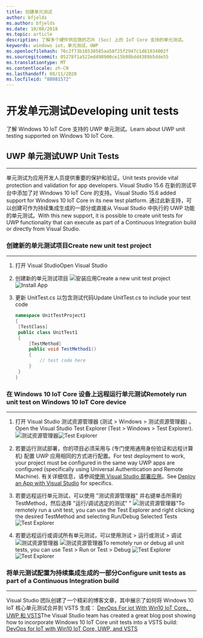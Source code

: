 ```yaml
---
title: 创建单元测试
author: bfjelds
ms.author: bfjelds
ms.date: 10/08/2018
ms.topic: article
description: 了解多个硬件供应商的芯片 (Soc) 上的 IoT Core 支持的单元测试。
keywords: windows iot，单元测试，UWP
ms.openlocfilehash: 76c2f73b18538585aa58f25f2947c1d81034002f
ms.sourcegitcommit: 05278f1a522ed498900ce15b98bdd4389b5dde55
ms.translationtype: MT
ms.contentlocale: zh-CN
ms.lasthandoff: 08/11/2020
ms.locfileid: "88081572"
---
```

# <a name="developing-unit-tests"></a><span data-ttu-id="77828-104">开发单元测试</span><span class="sxs-lookup"><span data-stu-id="77828-104">Developing unit tests</span></span>
<span data-ttu-id="77828-105">了解 Windows 10 IoT Core 支持的 UWP 单元测试。</span><span class="sxs-lookup"><span data-stu-id="77828-105">Learn about UWP unit testing supported on Windows 10 IoT Core.</span></span>

## <a name="uwp-unit-tests"></a><span data-ttu-id="77828-106">UWP 单元测试</span><span class="sxs-lookup"><span data-stu-id="77828-106">UWP Unit Tests</span></span>
___

<span data-ttu-id="77828-107">单元测试为应用开发人员提供重要的保护和验证。</span><span class="sxs-lookup"><span data-stu-id="77828-107">Unit tests provide vital protection and validation for app developers.</span></span>  <span data-ttu-id="77828-108">Visual Studio 15.6 在新的测试平台中添加了对 Windows 10 IoT Core 的支持。</span><span class="sxs-lookup"><span data-stu-id="77828-108">Visual Studio 15.6 added support for Windows 10 IoT Core in its new test platform.</span></span>  <span data-ttu-id="77828-109">通过此新支持，可以创建可作为持续集成生成的一部分或直接从 Visual Studio 中执行的 UWP 功能的单元测试。</span><span class="sxs-lookup"><span data-stu-id="77828-109">With this new support, it is possible to create unit tests for UWP functionality that can execute as part of a Continuous Integration build or directly from Visual Studio.</span></span>


### <a name="create-new-unit-test-project"></a><span data-ttu-id="77828-110">创建新的单元测试项目</span><span class="sxs-lookup"><span data-stu-id="77828-110">Create new unit test project</span></span>
___

1. <span data-ttu-id="77828-111">打开 Visual Studio</span><span class="sxs-lookup"><span data-stu-id="77828-111">Open Visual Studio</span></span>

2. <span data-ttu-id="77828-112">创建新的单元测试项目 ![ 安装应用](../media/UnitTests/newproject.png)</span><span class="sxs-lookup"><span data-stu-id="77828-112">Create a new unit test project ![Install App](../media/UnitTests/newproject.png)</span></span>

3. <span data-ttu-id="77828-113">更新 UnitTest.cs 以包含测试代码</span><span class="sxs-lookup"><span data-stu-id="77828-113">Update UnitTest.cs to include your test code</span></span>
   ```C#
   namespace UnitTestProject1
   {
    [TestClass]
    public class UnitTest1
    {
        [TestMethod]
        public void TestMethod1()
        {
            // test code here
        }
    }
   }
   ```


### <a name="remotely-run-unit-test-on-windows-10-iot-core-device"></a><span data-ttu-id="77828-114">在 Windows 10 IoT Core 设备上远程运行单元测试</span><span class="sxs-lookup"><span data-stu-id="77828-114">Remotely run unit test on Windows 10 IoT Core device</span></span>
___

1. <span data-ttu-id="77828-115">打开 Visual Studio 测试资源管理器 (测试 > Windows > 测试资源管理器) 。</span><span class="sxs-lookup"><span data-stu-id="77828-115">Open the Visual Studio Test Explorer (Test > Windows > Test Explorer).</span></span>
 <span data-ttu-id="77828-116">![测试资源管理器](../media/UnitTests/show-test-explorer.png)</span><span class="sxs-lookup"><span data-stu-id="77828-116">![Test Explorer](../media/UnitTests/show-test-explorer.png)</span></span>

1. <span data-ttu-id="77828-117">若要运行测试部署，你的项目必须采用与 (专门使用通用身份验证和远程计算机) 配置 UWP 应用相同的方式进行配置。</span><span class="sxs-lookup"><span data-stu-id="77828-117">For test deployment to work, your project must be configured in the same way UWP apps are configured (specifically using Universal Authentication and Remote Machine).</span></span>  <span data-ttu-id="77828-118">有关详细信息，请参阅[使用 Visual Studio 部署应用](../develop-your-app/appdeployment.md)。</span><span class="sxs-lookup"><span data-stu-id="77828-118">See [Deploy an App with Visual Studio](../develop-your-app/appdeployment.md) for specifics.</span></span>

1. <span data-ttu-id="77828-119">若要远程运行单元测试，可以使用 "测试资源管理器" 并右键单击所需的 TestMethod，然后选择 "运行/调试选定的测试" " ![ 测试资源管理器"](../media/UnitTests/test-explorer.png)</span><span class="sxs-lookup"><span data-stu-id="77828-119">To remotely run a unit test, you can use the Test Explorer and right clicking the desired TestMethod and selecting Run/Debug Selected Tests ![Test Explorer](../media/UnitTests/test-explorer.png)</span></span>

1. <span data-ttu-id="77828-120">若要远程运行或调试所有单元测试，可以使用测试 > 运行或测试 > 调试 ![ 测试资源管理器 ](../media/UnitTests/run-tests.png)
  ![ 测试资源管理器](../media/UnitTests/debug-tests.png)</span><span class="sxs-lookup"><span data-stu-id="77828-120">To remotely run or debug all unit tests, you can use Test > Run or Test > Debug ![Test Explorer](../media/UnitTests/run-tests.png)
 ![Test Explorer](../media/UnitTests/debug-tests.png)</span></span>
   

### <a name="configure-unit-tests-as-part-of-a-continuous-integration-build"></a><span data-ttu-id="77828-121">将单元测试配置为持续集成生成的一部分</span><span class="sxs-lookup"><span data-stu-id="77828-121">Configure unit tests as part of a Continuous Integration build</span></span>
___

<span data-ttu-id="77828-122">Visual Studio 团队创建了一个精彩的博客文章，其中展示了如何将 Windows 10 IoT 核心单元测试合并到 VSTS 生成： [DevOps For iot With Win10 IoT Core、UWP 和 VSTS](https://blogs.msdn.microsoft.com/devops/2018/03/07/devops-for-iot-with-win10-iot-core-uwp-and-vsts/)</span><span class="sxs-lookup"><span data-stu-id="77828-122">The Visual Studio team has created a great blog post showing how to incorporate Windows 10 IoT Core unit tests into a VSTS build: [DevOps for IoT with Win10 IoT Core, UWP, and VSTS](https://blogs.msdn.microsoft.com/devops/2018/03/07/devops-for-iot-with-win10-iot-core-uwp-and-vsts/)</span></span>

